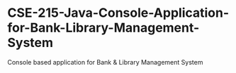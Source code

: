 # CSE-215-Java-Console-Application-for-Bank-Library-Management-System
Console based application for Bank &amp; Library Management System 
